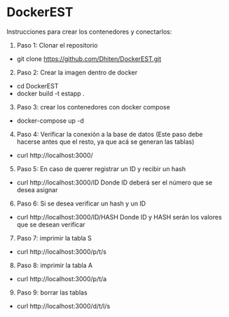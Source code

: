 # DockerEST  
Instrucciones para crear los contenedores y conectarlos:
1. Paso 1: Clonar el repositorio 
* git clone https://github.com/Dhiten/DockerEST.git
2. Paso 2: Crear la imagen dentro de docker
* cd DockerEST
* docker build -t estapp .
3. Paso 3: crear los contenedores con docker compose
* docker-compose up -d
4. Paso 4: Verificar la conexión a la base de datos (Este paso debe hacerse antes que el resto, ya que acá se generan las tablas)
* curl http://localhost:3000/ 
5. Paso 5: En caso de querer registrar un ID y recibir un hash
* curl http://localhost:3000/ID Donde ID deberá ser el número que se desea asignar
6. Paso 6: Si se desea verificar un hash y un ID
* curl http://localhost:3000/ID/HASH Donde ID y HASH serán los valores que se desean verificar
7. Paso 7: imprimir la tabla S 
* curl http://localhost:3000/p/t/s
8. Paso 8: imprimir la tabla A 
* curl http://localhost:3000/p/t/a
9. Paso 9: borrar las tablas 
* curl http://localhost:3000/d/t/l/s
